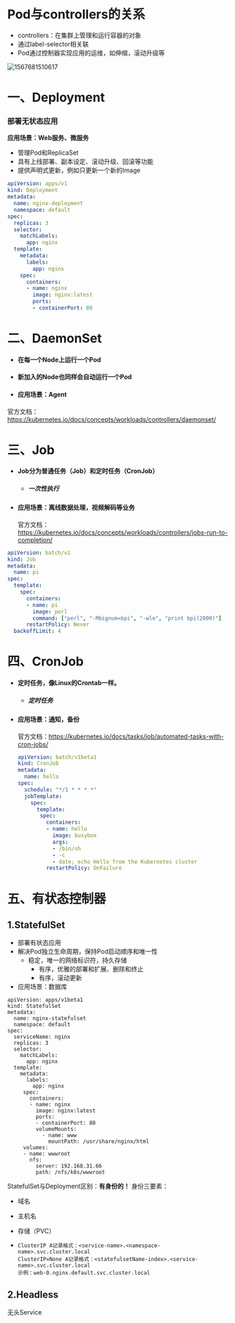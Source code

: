 

# Pod与controllers的关系

- controllers：在集群上管理和运行容器的对象
- 通过label-selector相关联
- Pod通过控制器实现应用的运维，如伸缩，滚动升级等

![1567681510617](D:\教程\lzl_K8S群购买\笔记\assets\1567681510617.png)

# 一、Deployment

### 部署无状态应用

**应用场景：Web服务、微服务**

- 管理Pod和ReplicaSet
- 具有上线部署、副本设定、滚动升级、回滚等功能
- 提供声明式更新，例如只更新一个新的Image

```yaml
apiVersion: apps/v1
kind: Deployment
metadata:
  name: nginx-deployment
  namespace: default
spec:
  replicas: 3
  selector:
    matchLabels:
      app: nginx
  template:
    metadata:
      labels:
        app: nginx
    spec:
      containers:
      - name: nginx
        image: nginx:latest
        ports:
        - containerPort: 80
```



# 二、DaemonSet

- #### 在每一个Node上运行一个Pod

- #### 新加入的Node也同样会自动运行一个Pod

- #### 应用场景：Agent

官方文档：https://kubernetes.io/docs/concepts/workloads/controllers/daemonset/









# 三、Job

- #### Job分为普通任务（Job）和定时任务（CronJob）
  
    -   ##### 一次性执行
    
- #### 应用场景：离线数据处理，视频解码等业务

    官方文档：https://kubernetes.io/docs/concepts/workloads/controllers/jobs-run-to-completion/

```yaml
apiVersion: batch/v1
kind: Job
metadata:
  name: pi
spec:
  template:
    spec:
      containers:
      - name: pi
        image: perl
        command: ["perl", "-Mbignum=bpi", "-wle", "print bpi(2000)"]
      restartPolicy: Never
  backoffLimit: 4
```



# 四、CronJob

- #### 定时任务，像Linux的Crontab一样。
  
    - ##### 定时任务
    
- #### 应用场景：通知，备份

    官方文档：https://kubernetes.io/docs/tasks/job/automated-tasks-with-cron-jobs/

    ```yaml
    apiVersion: batch/v1beta1
    kind: CronJob
    metadata:
      name: hello
    spec:
      schedule: "*/1 * * * *"
      jobTemplate:
        spec:
          template:
           spec:
             containers:
             - name: hello
               image: busybox
               args:
               - /bin/sh
               - -c
               - date; echo Hello from the Kubernetes cluster
             restartPolicy: OnFailure
    ```

    

# 五、有状态控制器

## 1.StatefulSet

- 部署有状态应用
- 解决Pod独立生命周期，保持Pod启动顺序和唯一性
    - 稳定，唯一的网络标识符，持久存储
      - 有序，优雅的部署和扩展、删除和终止
      - 有序，滚动更新
- 应用场景：数据库
````
apiVersion: apps/v1beta1
kind: StatefulSet
metadata:
  name: nginx-statefulset
  namespace: default
spec:
  serviceName: nginx
  replicas: 3
  selector:
    matchLabels:
      app: nginx
  template:
    metadata:
      labels:
        app: nginx
     spec:
       containers:
       - name: nginx
         image: nginx:latest
         ports:
         - containerPort: 80
         volumeMounts:
           - name: www
             mountPath: /usr/share/nginx/html
     volumes:
     - name: wwwroot
       nfs:
         server: 192.168.31.66
         path: /nfs/k8s/wwwroot
````



StatefulSet与Deployment区别：**有身份的！**
身份三要素：

- 域名

-  主机名

- 存储（PVC）

- ```
  ClusterIP A记录格式：<service-name>.<namespace-name>.svc.cluster.local
  ClusterIP=None A记录格式：<statefulsetName-index>.<service-name>.svc.cluster.local
  示例：web-0.nginx.default.svc.cluster.local
  ```

  



## 2.Headless

无头Service



